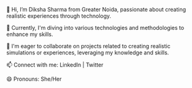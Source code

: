 
👋 Hi, I’m Diksha Sharma from Greater Noida, passionate about creating realistic experiences through technology.

🌱 Currently, I'm diving into various technologies and methodologies to enhance my skills.

💼 I'm eager to collaborate on projects related to creating realistic simulations or experiences, leveraging my knowledge and skills.

📫 Connect with me: LinkedIn | Twitter

😄 Pronouns: She/Her
